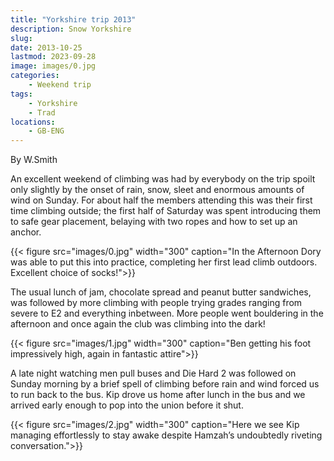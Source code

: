 ```yaml
---
title: "Yorkshire trip 2013"
description: Snow Yorkshire
slug: 
date: 2013-10-25
lastmod: 2023-09-28
image: images/0.jpg
categories:
    - Weekend trip
tags:
    - Yorkshire
    - Trad
locations:
    - GB-ENG
---
```


By W.Smith

An excellent weekend of climbing was had by everybody on the trip spoilt only slightly by the
onset of rain, snow, sleet and enormous amounts of wind on Sunday. For about half the members
attending this was their first time climbing outside; the first half of Saturday was spent
introducing them to safe gear placement, belaying with two ropes and how to set up an anchor.

{{< figure src="images/0.jpg" width="300" caption="In the Afternoon Dory was able to put this into practice, completing her first lead climb outdoors. Excellent choice of socks!">}}

The usual lunch of jam, chocolate spread and peanut butter sandwiches, was followed by more
climbing with people trying grades ranging from severe to E2 and everything inbetween. More
people went bouldering in the afternoon and once again the club was climbing into the dark!

{{< figure src="images/1.jpg" width="300" caption="Ben getting his foot impressively high, again in fantastic attire">}}


A late night watching men pull buses and Die Hard 2 was followed on Sunday morning by a
brief spell of climbing before rain and wind forced us to run back to the bus. Kip drove us home
after lunch in the bus and we arrived early enough to pop into the union before it shut.


{{< figure src="images/2.jpg" width="300" caption="Here we see Kip managing effortlessly to stay awake despite Hamzah’s undoubtedly riveting conversation.">}}
